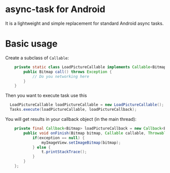 async-task for Android
===========================

It is a lightweight and simple replacement for standard Android async tasks.

Basic usage
===========

Create a subclass of `Callable`:

```java
	private static class LoadPictureCallable implements Callable<Bitmap> {
		public Bitmap call() throws Exception {
			// Do you networking here
		}
	}
```

Then you want to execute task use this

```java
  LoadPictureCallable loadPictureCallable = new LoadPictureCallable();
  Tasks.execute(loadPictureCallable, loadPictureCallback);
```

You will get results in your callback object (in the main thread):

```java
	private final Callback<Bitmap> loadPictureCallback = new Callback<Bitmap>() {
		public void onFinish(Bitmap bitmap, Callable callable, Throwable t) {
			if(exception == null) {
				myImageView.setImageBitmap(bitmap);
			} else {
				t.printStackTrace();
			}
		}
	};
```
